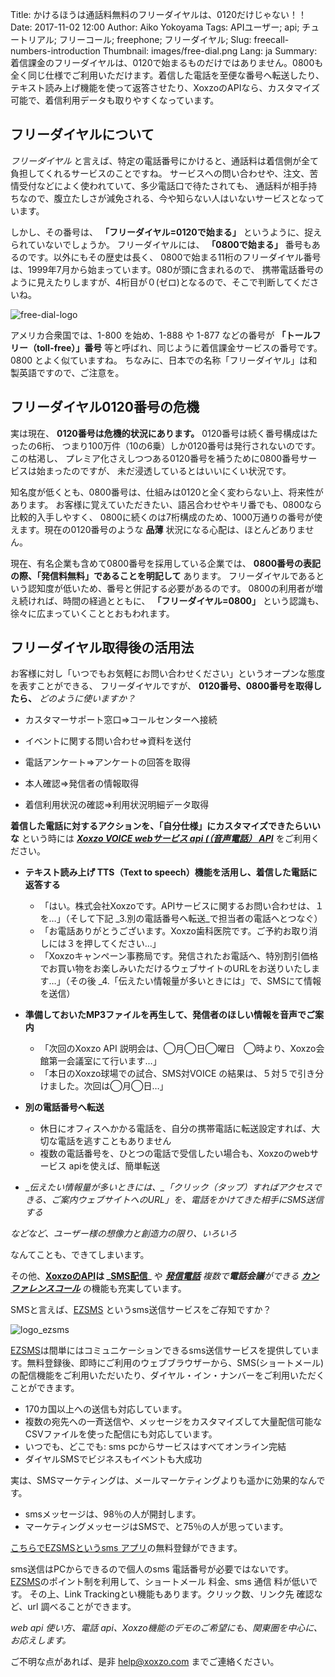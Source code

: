 Title: かけるほうは通話料無料のフリーダイヤルは、0120だけじゃない！！
Date: 2017-11-02 12:00
Author: Aiko Yokoyama
Tags: APIユーザー; api; チュートリアル; フリーコール; freephone; フリーダイヤル;
Slug: freecall-numbers-introduction
Thumbnail: images/free-dial.png
Lang: ja
Summary: 着信課金のフリーダイヤルは、0120で始まるものだけではありません。0800も全く同じ仕様でご利用いただけます。着信した電話を至便な番号へ転送したり、テキスト読み上げ機能を使って返答させたり、XoxzoのAPIなら、カスタマイズ可能で、着信利用データも取りやすくなっています。


## フリーダイヤルについて

_フリーダイヤル_ と言えば、特定の電話番号にかけると、通話料は着信側が全て負担してくれるサービスのことですね。
サービスへの問い合わせや、注文、苦情受付などによく使われていて、多少電話口で待たされても、
通話料が相手持ちなので、腹立たしさが減免される、今や知らない人はいないサービスとなっています。

しかし、その番号は、 **「フリーダイヤル=0120で始まる」** というように、捉えられていないでしょうか。
フリーダイヤルには、 **「0800で始まる」** 番号もあるのです。以外にもその歴史は長く、
0800で始まる11桁のフリーダイヤル番号は、1999年7月から始まっています。080が頭に含まれるので、
携帯電話番号のように見えたりしますが、4桁目が０(ゼロ)となるので、そこで判断してくださいね。

![free-dial-logo](/images/free-dial.png)

アメリカ合衆国では、1-800 を始め、1-888 や 1-877 などの番号が **「トールフリー（toll-free）」番号**
等と呼ばれ、同じように着信課金サービスの番号です。0800 とよく似ていますね。
ちなみに、日本での名称「フリーダイヤル」は和製英語ですので、ご注意を。

## フリーダイヤル0120番号の危機

実は現在、 **0120番号は危機的状況にあります。** 0120番号は続く番号構成はたったの6桁、
つまり100万件（10の6乗）しか0120番号は発行されないのです。この枯渇し、
プレミア化さえしつつある0120番号を補うために0800番号サービスは始まったのですが、
未だ浸透しているとはいいにくい状況です。

知名度が低くとも、0800番号は、仕組みは0120と全く変わらない上、将来性があります。
お客様に覚えていただきたい、語呂合わせやキリ番でも、0800なら比較的入手しやすく、
0800に続くのは7桁構成のため、1000万通りの番号が使えます。現在の0120番号のような **品薄**
状況になる心配は、ほとんどありません。

現在、有名企業も含めて0800番号を採用している企業では、
**0800番号の表記の際、「発信料無料」であることを明記して** あります。
フリーダイヤルであるという認知度が低いため、番号と併記する必要があるのです。
0800の利用者が増え続ければ、時間の経過とともに、 **「フリーダイヤル=0800」** という認識も、
徐々に広まっていくこととおもわれます。


## フリーダイヤル取得後の活用法

お客様に対し「いつでもお気軽にお問い合わせください」というオープンな態度を表すことができる、
フリーダイヤルですが、 **0120番号、0800番号を取得したら、** _どのように使いますか？_

- カスタマーサポート窓口⇒コールセンターへ接続

- イベントに関する問い合わせ⇒資料を送付

- 電話アンケート⇒アンケートの回答を取得

- 本人確認⇒発信者の情報取得

- 着信利用状況の確認⇒利用状況明細データ取得

**着信した電話に対するアクションを、「自分仕様」にカスタマイズできたらいいな** という時には
_**[Xoxzo VOICE webサービス api (（音声電話） API](https://www.xoxzo.com/ja/about/voice-api/)**_ をご利用ください。


- __テキスト読み上げ TTS（Text to speech）機能を活用し、着信した電話に返答する__
    - 「はい。株式会社Xoxzoです。APIサービスに関するお問い合わせは、１を…」（そして下記 _3.別の電話番号へ転送_で担当者の電話へとつなぐ）
    - 「お電話ありがとうございます。Xoxzo歯科医院です。ご予約お取り消しには３を押してください…」
    - 「Xoxzoキャンペーン事務局です。発信されたお電話へ、特別割引価格でお買い物をお楽しみいただけるウェブサイトのURLをお送りいたします…」（その後 _4.「伝えたい情報量が多いときには」で、SMSにて情報を送信）

- __準備しておいたMP3ファイルを再生して、発信者のほしい情報を音声でご案内__
    - 「次回のXoxzo API 説明会は、◯月◯日◯曜日　◯時より、Xoxzo会館第一会議室にて行います…」
    - 「本日のXoxzo球場での試合、SMS対VOICE の結果は、５対５で引き分けました。次回は◯月◯日…」

- __別の電話番号へ転送__
    - 休日にオフィスへかかる電話を、自分の携帯電話に転送設定すれば、大切な電話を逃すこともありません
    - 複数の電話番号を、ひとつの電話で受信したい場合も、Xoxzoのwebサービス apiを使えば、簡単転送

- __伝えたい情報量が多いときには、_「クリック（タップ）すればアクセスできる、ご案内ウェブサイトへのURL」_を、電話をかけてきた相手にSMS送信する__

 _などなど、ユーザー様の想像力と創造力の限り、いろいろ_

なんてことも、できてしまいます。

その他、**[XoxzoのAPI](https://www.xoxzo.com/ja/)**は _**[SMS配信](https://www.xoxzo.com/ja/about/sms-api/)**_ や _**[発信電話](https://www.xoxzo.com/ja/about/voice-api/)**_ _複数で**電話会議**ができる_ _**[カンファレンスコール](http://docs.xoxzo.com/ja/voice.html#simple-conference-api)**_ の機能も充実しています。

SMSと言えば、[EZSMS](https://www.ezsms.biz/) というsms送信サービスをご存知ですか？

![logo_ezsms](/images/ezsms_logo-1.png)

[EZSMS](https://www.ezsms.biz/)は間単にはコミュニケーションできるsms送信サービスを提供しています。無料登録後、即時にご利用のウェブブラウザーから、SMS(ショートメール)の配信機能をご利用いただいたり、ダイヤル・イン・ナンバーをご利用いただくことができます。
- 170カ国以上への送信も対応しています。
- 複数の宛先への一斉送信や、メッセージをカスタマイズして大量配信可能なCSVファイルを使った配信にも対応しています。
- いつでも、どこでも: sms pcからサービスはすべてオンライン完結
- ダイヤルSMSでビジネスもイベントも大成功

実は、SMSマーケティングは、メールマーケティングよりも遥かに効果的なんです。

- smsメッセージは、98％の人が開封します。
- マーケティングメッセージはSMSで、と75％の人が思っています。

[こちらでEZSMSというsms アプリ](https://www.ezsms.biz/)の無料登録ができます。

sms送信はPCからできるので個人のsms 電話番号が必要ではないです。
[EZSMS](https://www.ezsms.biz/)のポイント制を利用して、ショートメール 料金、sms 通信 料が低いです。
その上、Link Trackingとい機能もあります。クリック数、リンク先 確認など、url 調べることができます。


_web api 使い方、電話 api、Xoxzo機能のデモのご希望にも、関東圏を中心に、お応えします。_

ご不明な点があれば、是非 help@xoxzo.com までご連絡ください。



